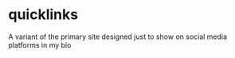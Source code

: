 # quicklinks
A variant of the primary site designed just to show on social media platforms in my bio
